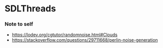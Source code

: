 # SDLThreads

### Note to self
- https://lodev.org/cgtutor/randomnoise.html#Clouds
- https://stackoverflow.com/questions/29711668/perlin-noise-generation